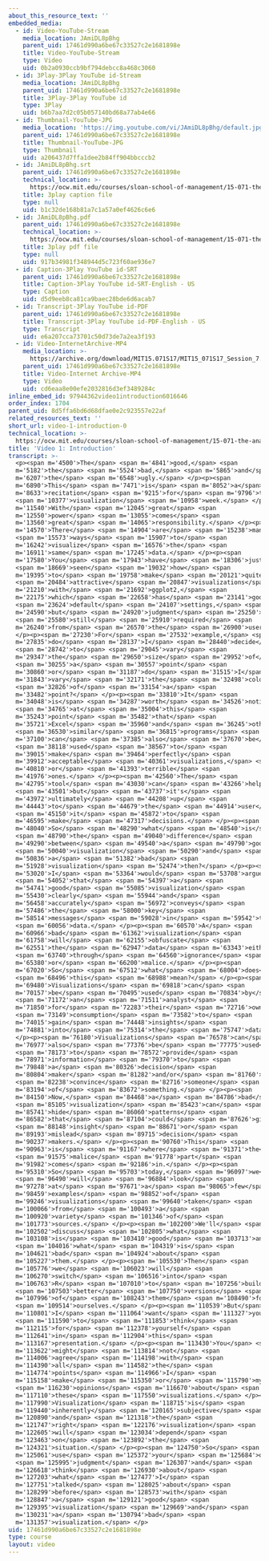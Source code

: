 ```yaml
---
about_this_resource_text: ''
embedded_media:
  - id: Video-YouTube-Stream
    media_location: JAmiDL8pBhg
    parent_uid: 17461d990a6be67c33527c2e1681898e
    title: Video-YouTube-Stream
    type: Video
    uid: 0b2a0930ccb9bf794debcc8a468c3060
  - id: 3Play-3Play YouTube id-Stream
    media_location: JAmiDL8pBhg
    parent_uid: 17461d990a6be67c33527c2e1681898e
    title: 3Play-3Play YouTube id
    type: 3Play
    uid: b6b7aa7d2c05b057140bd68a77ab4e66
  - id: Thumbnail-YouTube-JPG
    media_location: 'https://img.youtube.com/vi/JAmiDL8pBhg/default.jpg'
    parent_uid: 17461d990a6be67c33527c2e1681898e
    title: Thumbnail-YouTube-JPG
    type: Thumbnail
    uid: a206437d7ffa1dee2b84ff904bbcccb2
  - id: JAmiDL8pBhg.srt
    parent_uid: 17461d990a6be67c33527c2e1681898e
    technical_location: >-
      https://ocw.mit.edu/courses/sloan-school-of-management/15-071-the-analytics-edge-spring-2017/visualization/the-good-the-bad-and-the-ugly-visualization-recitation-recitation/video-1-introduction/video-1-introduction-0/JAmiDL8pBhg.srt
    title: 3play caption file
    type: null
    uid: b1c32de168b81a7c1a57a0ef4626c6e6
  - id: JAmiDL8pBhg.pdf
    parent_uid: 17461d990a6be67c33527c2e1681898e
    technical_location: >-
      https://ocw.mit.edu/courses/sloan-school-of-management/15-071-the-analytics-edge-spring-2017/visualization/the-good-the-bad-and-the-ugly-visualization-recitation-recitation/video-1-introduction/video-1-introduction-0/JAmiDL8pBhg.pdf
    title: 3play pdf file
    type: null
    uid: 917b34981f348944d5c723f60ae936e7
  - id: Caption-3Play YouTube id-SRT
    parent_uid: 17461d990a6be67c33527c2e1681898e
    title: Caption-3Play YouTube id-SRT-English - US
    type: Caption
    uid: d5d9eeb8ca81ca9baec28bde6d6acab7
  - id: Transcript-3Play YouTube id-PDF
    parent_uid: 17461d990a6be67c33527c2e1681898e
    title: Transcript-3Play YouTube id-PDF-English - US
    type: Transcript
    uid: e6a207cca73701c50d73de7a2ea3f193
  - id: Video-InternetArchive-MP4
    media_location: >-
      https://archive.org/download/MIT15.071S17/MIT15_071S17_Session_7.4.02_300k.mp4
    parent_uid: 17461d990a6be67c33527c2e1681898e
    title: Video-Internet Archive-MP4
    type: Video
    uid: cd6eaa8e00efe2032816d3ef3489284c
inline_embed_id: 97944362video1introduction6016646
order_index: 1704
parent_uid: 8d5ffa6bd6d68dfae0e2c923557e22af
related_resources_text: ''
short_url: video-1-introduction-0
technical_location: >-
  https://ocw.mit.edu/courses/sloan-school-of-management/15-071-the-analytics-edge-spring-2017/visualization/the-good-the-bad-and-the-ugly-visualization-recitation-recitation/video-1-introduction/video-1-introduction-0
title: 'Video 1: Introduction'
transcript: >-
  <p><span m='4500'>The</span> <span m='4841'>good,</span> <span
  m='5182'>the</span> <span m='5524'>bad,</span> <span m='5865'>and</span> <span
  m='6207'>the</span> <span m='6548'>ugly.</span> </p><p><span
  m='6890'>This</span> <span m='7471'>is</span> <span m='8052'>a</span> <span
  m='8633'>recitation</span> <span m='9215'>for</span> <span m='9796'>the</span>
  <span m='10377'>visualization</span> <span m='10958'>week.</span> </p><p><span
  m='11540'>With</span> <span m='12045'>great</span> <span
  m='12550'>power</span> <span m='13055'>comes</span> <span
  m='13560'>great</span> <span m='14065'>responsibility.</span> </p><p><span
  m='14570'>There</span> <span m='14904'>are</span> <span m='15238'>many</span>
  <span m='15573'>ways</span> <span m='15907'>to</span> <span
  m='16242'>visualize</span> <span m='16576'>the</span> <span
  m='16911'>same</span> <span m='17245'>data.</span> </p><p><span
  m='17580'>You</span> <span m='17943'>have</span> <span m='18306'>just</span>
  <span m='18669'>seen</span> <span m='19032'>how</span> <span
  m='19395'>to</span> <span m='19758'>make</span> <span m='20121'>quite</span>
  <span m='20484'>attractive</span> <span m='20847'>visualizations</span> <span
  m='21210'>with</span> <span m='21692'>ggplot2,</span> <span
  m='22175'>which</span> <span m='22658'>has</span> <span m='23141'>good</span>
  <span m='23624'>default</span> <span m='24107'>settings,</span> <span
  m='24590'>but</span> <span m='24920'>judgment</span> <span m='25250'>is</span>
  <span m='25580'>still</span> <span m='25910'>required</span> <span
  m='26240'>from</span> <span m='26570'>the</span> <span m='26900'>user.</span>
  </p><p><span m='27230'>For</span> <span m='27532'>example,</span> <span
  m='27835'>do</span> <span m='28137'>I</span> <span m='28440'>decide</span>
  <span m='28742'>to</span> <span m='29045'>vary</span> <span
  m='29347'>the</span> <span m='29650'>size</span> <span m='29952'>of</span>
  <span m='30255'>a</span> <span m='30557'>point</span> <span
  m='30860'>or</span> <span m='31187'>do</span> <span m='31515'>I</span> <span
  m='31843'>vary</span> <span m='32171'>the</span> <span m='32498'>color</span>
  <span m='32826'>of</span> <span m='33154'>a</span> <span
  m='33482'>point?</span> </p><p><span m='33810'>It</span> <span
  m='34048'>is</span> <span m='34287'>worth</span> <span m='34526'>noting</span>
  <span m='34765'>at</span> <span m='35004'>this</span> <span
  m='35243'>point</span> <span m='35482'>that</span> <span
  m='35721'>Excel</span> <span m='35960'>and</span> <span m='36245'>other</span>
  <span m='36530'>similar</span> <span m='36815'>programs</span> <span
  m='37100'>can</span> <span m='37385'>also</span> <span m='37670'>be</span>
  <span m='38118'>used</span> <span m='38567'>to</span> <span
  m='39015'>make</span> <span m='39464'>perfectly</span> <span
  m='39912'>acceptable</span> <span m='40361'>visualizations,</span> <span
  m='40810'>or</span> <span m='41393'>terrible</span> <span
  m='41976'>ones.</span> </p><p><span m='42560'>The</span> <span
  m='42795'>tool</span> <span m='43030'>can</span> <span m='43266'>help</span>
  <span m='43501'>but</span> <span m='43737'>it's</span> <span
  m='43972'>ultimately</span> <span m='44208'>up</span> <span
  m='44443'>to</span> <span m='44679'>the</span> <span m='44914'>user</span>
  <span m='45150'>it</span> <span m='45872'>to</span> <span
  m='46595'>make</span> <span m='47317'>decisions.</span> </p><p><span
  m='48040'>So</span> <span m='48290'>what</span> <span m='48540'>is</span>
  <span m='48790'>the</span> <span m='49040'>difference</span> <span
  m='49290'>between</span> <span m='49540'>a</span> <span m='49790'>good</span>
  <span m='50040'>visualization</span> <span m='50290'>and</span> <span
  m='50836'>a</span> <span m='51382'>bad</span> <span
  m='51928'>visualization</span> <span m='52474'>then?</span> </p><p><span
  m='53020'>I</span> <span m='53364'>would</span> <span m='53708'>argue</span>
  <span m='54052'>that</span> <span m='54397'>a</span> <span
  m='54741'>good</span> <span m='55085'>visualization</span> <span
  m='55430'>clearly</span> <span m='55944'>and</span> <span
  m='56458'>accurately</span> <span m='56972'>conveys</span> <span
  m='57486'>the</span> <span m='58000'>key</span> <span
  m='58514'>messages</span> <span m='59028'>in</span> <span m='59542'>the</span>
  <span m='60056'>data.</span> </p><p><span m='60570'>A</span> <span
  m='60966'>bad</span> <span m='61362'>visualization</span> <span
  m='61758'>will</span> <span m='62155'>obfuscate</span> <span
  m='62551'>the</span> <span m='62947'>data</span> <span m='63343'>either</span>
  <span m='63740'>through</span> <span m='64560'>ignorance</span> <span
  m='65380'>or</span> <span m='66200'>malice.</span> </p><p><span
  m='67020'>So</span> <span m='67512'>what</span> <span m='68004'>does</span>
  <span m='68496'>this</span> <span m='68988'>mean?</span> </p><p><span
  m='69480'>Visualizations</span> <span m='69818'>can</span> <span
  m='70157'>be</span> <span m='70495'>used</span> <span m='70834'>by</span>
  <span m='71172'>an</span> <span m='71511'>analyst</span> <span
  m='71850'>for</span> <span m='72283'>their</span> <span m='72716'>own</span>
  <span m='73149'>consumption</span> <span m='73582'>to</span> <span
  m='74015'>gain</span> <span m='74448'>insights</span> <span
  m='74881'>into</span> <span m='75314'>the</span> <span m='75747'>data.</span>
  </p><p><span m='76180'>Visualizations</span> <span m='76578'>can</span> <span
  m='76977'>also</span> <span m='77376'>be</span> <span m='77775'>used</span>
  <span m='78173'>to</span> <span m='78572'>provide</span> <span
  m='78971'>information</span> <span m='79370'>to</span> <span
  m='79848'>a</span> <span m='80326'>decision</span> <span
  m='80804'>maker</span> <span m='81282'>and/or</span> <span m='81760'>to</span>
  <span m='82238'>convince</span> <span m='82716'>someone</span> <span
  m='83194'>of</span> <span m='83672'>something.</span> </p><p><span
  m='84150'>Now,</span> <span m='84468'>a</span> <span m='84786'>bad</span>
  <span m='85105'>visualization</span> <span m='85423'>can</span> <span
  m='85741'>hide</span> <span m='86060'>patterns</span> <span
  m='86582'>that</span> <span m='87104'>could</span> <span m='87626'>give</span>
  <span m='88148'>insight</span> <span m='88671'>or</span> <span
  m='89193'>mislead</span> <span m='89715'>decision</span> <span
  m='90237'>makers.</span> </p><p><span m='90760'>This</span> <span
  m='90963'>is</span> <span m='91167'>where</span> <span m='91371'>the</span>
  <span m='91575'>malice</span> <span m='91778'>part</span> <span
  m='91982'>comes</span> <span m='92186'>in.</span> </p><p><span
  m='95310'>So</span> <span m='95703'>today,</span> <span m='96097'>we</span>
  <span m='96490'>will</span> <span m='96884'>look</span> <span
  m='97278'>at</span> <span m='97671'>a</span> <span m='98065'>few</span> <span
  m='98459'>examples</span> <span m='98852'>of</span> <span
  m='99246'>visualizations</span> <span m='99640'>taken</span> <span
  m='100066'>from</span> <span m='100493'>a</span> <span
  m='100920'>variety</span> <span m='101346'>of</span> <span
  m='101773'>sources.</span> </p><p><span m='102200'>We'll</span> <span
  m='102502'>discuss</span> <span m='102805'>what</span> <span
  m='103108'>is</span> <span m='103410'>good</span> <span m='103713'>and</span>
  <span m='104016'>what</span> <span m='104319'>is</span> <span
  m='104621'>bad</span> <span m='104924'>about</span> <span
  m='105227'>them.</span> </p><p><span m='105530'>Then</span> <span
  m='105776'>we</span> <span m='106023'>will</span> <span
  m='106270'>switch</span> <span m='106516'>into</span> <span
  m='106763'>R</span> <span m='107010'>to</span> <span m='107256'>build</span>
  <span m='107503'>better</span> <span m='107750'>versions</span> <span
  m='107996'>of</span> <span m='108243'>them</span> <span m='108490'>for</span>
  <span m='109514'>ourselves.</span> </p><p><span m='110539'>But</span> <span
  m='110801'>I</span> <span m='111064'>want</span> <span m='111327'>you</span>
  <span m='111590'>to</span> <span m='111853'>think</span> <span
  m='112115'>for</span> <span m='112378'>yourself</span> <span
  m='112641'>in</span> <span m='112904'>this</span> <span
  m='113167'>presentation.</span> </p><p><span m='113430'>You</span> <span
  m='113622'>might</span> <span m='113814'>not</span> <span
  m='114006'>agree</span> <span m='114198'>with</span> <span
  m='114390'>all</span> <span m='114582'>the</span> <span
  m='114774'>points</span> <span m='114966'>I</span> <span
  m='115158'>make</span> <span m='115350'>or</span> <span m='115790'>my</span>
  <span m='116230'>opinions</span> <span m='116670'>about</span> <span
  m='117110'>these</span> <span m='117550'>visualizations.</span> </p><p><span
  m='117990'>Visualization</span> <span m='118715'>is</span> <span
  m='119440'>inherently</span> <span m='120165'>subjective</span> <span
  m='120890'>and</span> <span m='121318'>the</span> <span
  m='121747'>right</span> <span m='122176'>visualization</span> <span
  m='122605'>will</span> <span m='123034'>depend</span> <span
  m='123463'>on</span> <span m='123892'>the</span> <span
  m='124321'>situation.</span> </p><p><span m='124750'>So</span> <span
  m='125061'>use</span> <span m='125372'>your</span> <span m='125684'>own</span>
  <span m='125995'>judgment</span> <span m='126307'>and</span> <span
  m='126618'>think</span> <span m='126930'>about</span> <span
  m='127203'>what</span> <span m='127477'>I</span> <span
  m='127751'>talked</span> <span m='128025'>about</span> <span
  m='128299'>before</span> <span m='128573'>with</span> <span
  m='128847'>a</span> <span m='129121'>good</span> <span
  m='129395'>visualization</span> <span m='129669'>and</span> <span
  m='130231'>a</span> <span m='130794'>bad</span> <span
  m='131357'>visualization.</span> </p>
uid: 17461d990a6be67c33527c2e1681898e
type: course
layout: video
---
```


